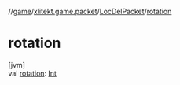 //[game](../../../index.md)/[xlitekt.game.packet](../index.md)/[LocDelPacket](index.md)/[rotation](rotation.md)

# rotation

[jvm]\
val [rotation](rotation.md): [Int](https://kotlinlang.org/api/latest/jvm/stdlib/kotlin/-int/index.html)
